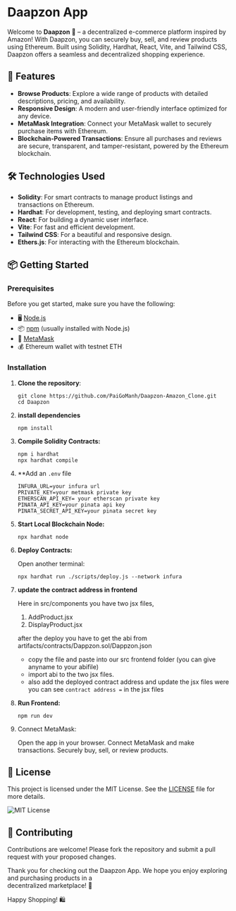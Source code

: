 # Daapzon App

Welcome to **Daapzon** 🛒 – a decentralized e-commerce platform inspired by Amazon! With Daapzon, you can securely buy, sell, and review products using Ethereum. Built using Solidity, Hardhat, React, Vite, and Tailwind CSS, Daapzon offers a seamless and decentralized shopping experience.

## 🚀 Features

- **Browse Products**: Explore a wide range of products with detailed descriptions, pricing, and availability.
- **Responsive Design**: A modern and user-friendly interface optimized for any device.
- **MetaMask Integration**: Connect your MetaMask wallet to securely purchase items with Ethereum.
- **Blockchain-Powered Transactions**: Ensure all purchases and reviews are secure, transparent, and tamper-resistant, powered by the Ethereum blockchain.

## 🛠️ Technologies Used

- **Solidity**: For smart contracts to manage product listings and transactions on Ethereum.
- **Hardhat**: For development, testing, and deploying smart contracts.
- **React**: For building a dynamic user interface.
- **Vite**: For fast and efficient development.
- **Tailwind CSS**: For a beautiful and responsive design.
- **Ethers.js**: For interacting with the Ethereum blockchain.

## 📦 Getting Started

### Prerequisites

Before you get started, make sure you have the following:

- 🖥 [Node.js](https://nodejs.org/)
- 📦 [npm](https://www.npmjs.com/) (usually installed with Node.js)
- 🔐 [MetaMask](https://metamask.io/)
- 💰 Ethereum wallet with testnet ETH

### Installation

1. **Clone the repository**:

   ```
   git clone https://github.com/PaiGoManh/Daapzon-Amazon_Clone.git
   cd Daapzon
   
   ```
2. **install dependencies**
   
   ```
   npm install
   ```
4. **Compile Solidity Contracts:**

   ```
   npm i hardhat
   npx hardhat compile
   ```
5. **Add an ``.env`` file
   
   ```
   INFURA_URL=your infura url
   PRIVATE_KEY=your metmask private key
   ETHERSCAN_API_KEY= your etherscan private key
   PINATA_API_KEY=your pinata api key
   PINATA_SECRET_API_KEY=your pinata secret key
   ```
6. **Start Local Blockchain Node:**

   ```
   npx hardhat node
   ```
7. **Deploy Contracts:**

   Open another terminal:

   ```
   npx hardhat run ./scripts/deploy.js --network infura
   ```
8. **update the contract address in frontend**

   Here in src/components you have two jsx files,
      1. AddProduct.jsx
      2. DisplayProduct.jsx
   
   after the deploy you have to get the abi from artifacts/contracts/Dappzon.sol/Dappzon.json
   - copy the file and paste into our src frontend folder (you can give anyname to your abifile)
   - import abi to the two jsx files.
   - also add the deployed contract address and update the jsx files
        were you can see
           ```
              contract address =
           ```
        in the jsx files
     
9. **Run Frontend:**

    ```
    npm run dev
    ```
10. Connect MetaMask:

      Open the app in your browser.
      Connect MetaMask and make transactions.
      Securely buy, sell, or review products.

## 📜 License
This project is licensed under the MIT License. See the [LICENSE](LICENSE) file for more details.

![MIT License](https://img.shields.io/badge/License-MIT-blue.svg)


## 🙌 Contributing
   
   Contributions are welcome! Please fork the repository and submit a pull request with your proposed changes.
   
   Thank you for checking out the Daapzon App. We hope you enjoy exploring and purchasing products in a       
   decentralized marketplace! 🎉
   
   Happy Shopping! 🛍️

